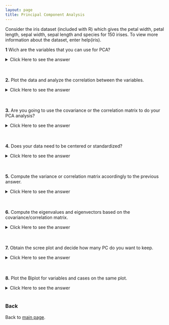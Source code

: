 ```yaml
---
layout: page
title: Principal Component Analysis
---
```


Consider the iris dataset (included with R) which gives the petal
width, petal length, sepal width, sepal length and species for 150
irises. To view more information about the dataset, enter
help(iris).


**1** Wich are the variables that you can use for PCA?

<details><summary>Click Here to see the answer</summary><p>

Just the quantitative ones: petal width, petal length, sepal width, sepal length.

</p></details>
<br/>
<br/>

**2.** Plot the data and analyze the correlation between the variables.

<details><summary>Click Here to see the answer</summary><p>

 ```{r}
  data<-iris[,1:4]  # object with the variables that we are going to do PCA

  plot(data)
  cor(data)

 ```
</p></details>
<br/>
<br/>

**3.** Are you going to use the covariance or the correlation matrix to do your PCA analysis?

<details><summary>Click Here to see the answer</summary><p>

The covariance matrix, because the data are on the same units.

</p></details>
<br/>
<br/>

**4.** Does your data need to be centered or standardized?

<details><summary>Click Here to see the answer</summary><p>

Just centered, because the variables are on the same units.

```{r}
Data.red<-matrix(0,nrow=nrow(data),ncol=ncol(data))
dim(Data.red)


i<-1
for(i in 1:4){

Data.red[,i]<-data[,i]-mean(data[,i])

}
```
</p></details>
<br/>
<br/>

**5.** Compute the variance or correlation matrix acoordingly to the previous answer.

<details><summary>Click Here to see the answer</summary><p>

```{r}
V<-cov(data) #original data
print(V)

V2<-cov(Data.red) #centered data
print(V2)

# observe that the two matrices are the same
```

</p></details>
<br/>
<br/>

**6.** Compute the eigenvalues and eigenvectors based on the covariance/correlation matrix.

<details><summary>Click Here to see the answer</summary><p>

 ```{r}
ev<-eigen(V2)
names(ev)

ev$values   #eigenvalues

sum(ev$values) #sum of the eigenvalues equals the total of the variance
```

</p></details>
<br/>
<br/>

**7.** Obtain the scree plot and decide how many PC do you want to keep.

<details><summary>Click Here to see the answer</summary><p>

 ```{r}
totvar<-sum(ev$values) #sum of the eigenvalues equals the total of the variance

j<-1
var.ev<-0
for (j in 1:4){

var.ev[j]  <-(ev$values[j]/sum(ev$values))*100

}

print(var.ev)

barplot(ev$values)
```

Two PC

</p></details>
<br/>
<br/>

**8.** Plot the Biplot for variables and cases on the same plot.

<details><summary>Click Here to see the answer</summary><p>

 ```{r}
pc1.var<-round(var.ev[1])
pc2.var<-round(var.ev[2])

xlab=paste("PC1 - ",pc1.var," % of variation")
ylab=paste("PC2 - ",pc2.var," % of variation")

sd = sqrt(ev$values)
u<-t(scores)[,1]/sd[1]
v<-t(scores)[,2]/sd[2]
plot(u,v,main="BiPlot",xlab=xlab,ylab=ylab,type="p")
abline(0,0,col="red")
abline(0,90,col="green")

# First plot the variables as vectors
loadings = ev$vectors
arrows(0,0,loadings[,1]*sd[1],loadings[,2]*sd[2],length=0.1, lwd=2,angle=20, col="red")
text(loadings[,1]*sd[1]+0.2,loadings[,2]*sd[2]+0.2,c("Sepal.Length", "Sepal.Width",  "Petal.Length", "Petal.Width" ), col="red", cex=0.9)

# Second plot the scores as points (cases)
points(t(scores)[,1]/sd[1],t(scores)[,2]/sd[2],pch=16,col="blue")
text(t(scores)[,1]/sd[1]+0.1,t(scores)[,2]/sd[2]+0.1,seq(1:nrow(t(scores))) ,col="black", cex=1,font=3)



```

</p></details>

<br/>

### Back

Back to [main page]((../../index.md)).
